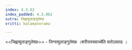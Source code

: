 ```yaml
---
index: 4.3.62
index_padded: 4.3.062
sutra: जिह्वामूलाङ्गुलेश्छः
vritti: balamanorama

---
```

<<जिह्वामूलाङ्गुलेश्छः>> - जिग्वामूलाङ्गुलेश्छः ।शरीरावयवाच्चे॑ति यतोऽपवादः । 